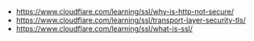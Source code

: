 * https://www.cloudflare.com/learning/ssl/why-is-http-not-secure/
* https://www.cloudflare.com/learning/ssl/transport-layer-security-tls/
* https://www.cloudflare.com/learning/ssl/what-is-ssl/
